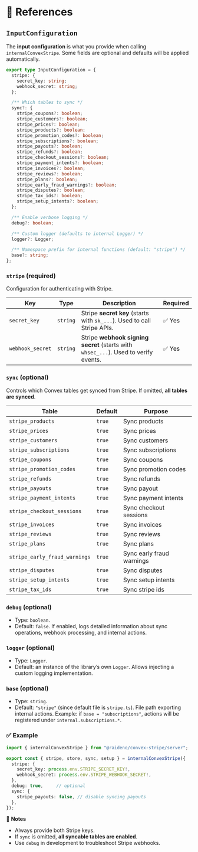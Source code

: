 # 🔧 References

## `InputConfiguration`

The **input configuration** is what you provide when calling
`internalConvexStripe`.
Some fields are optional and defaults will be applied automatically.

```ts
export type InputConfiguration = {
  stripe: {
    secret_key: string;
    webhook_secret: string;
  };

  /** Which tables to sync */
  sync?: {
    stripe_coupons?: boolean;
    stripe_customers?: boolean;
    stripe_prices?: boolean;
    stripe_products?: boolean;
    stripe_promotion_codes?: boolean;
    stripe_subscriptions?: boolean;
    stripe_payouts?: boolean;
    stripe_refunds?: boolean;
    stripe_checkout_sessions?: boolean;
    stripe_payment_intents?: boolean;
    stripe_invoices?: boolean;
    stripe_reviews?: boolean;
    stripe_plans?: boolean;
    stripe_early_fraud_warnings?: boolean;
    stripe_disputes?: boolean;
    stripe_tax_ids?: boolean;
    stripe_setup_intents?: boolean;
  };

  /** Enable verbose logging */
  debug?: boolean;

  /** Custom logger (defaults to internal Logger) */
  logger?: Logger;

  /** Namespace prefix for internal functions (default: "stripe") */
  base?: string;
};
```

### `stripe` (**required**)
Configuration for authenticating with Stripe.

| Key              | Type     | Description                                                                         | Required |
| ---------------- | -------- | ----------------------------------------------------------------------------------- | -------- |
| `secret_key`     | `string` | Stripe **secret key** (starts with `sk_...`). Used to call Stripe APIs.             | ✅ Yes    |
| `webhook_secret` | `string` | Stripe **webhook signing secret** (starts with `whsec_...`). Used to verify events. | ✅ Yes    |

### `sync` (optional)
Controls which Convex tables get synced from Stripe.
If omitted, **all tables are synced**.

| Table                         | Default | Purpose                   |
| ----------------------------- | ------- | ------------------------- |
| `stripe_products`             | `true`  | Sync products             |
| `stripe_prices`               | `true`  | Sync prices               |
| `stripe_customers`            | `true`  | Sync customers            |
| `stripe_subscriptions`        | `true`  | Sync subscriptions        |
| `stripe_coupons`              | `true`  | Sync coupons              |
| `stripe_promotion_codes`      | `true`  | Sync promotion codes      |
| `stripe_refunds`              | `true`  | Sync refunds              |
| `stripe_payouts`              | `true`  | Sync payout               |
| `stripe_payment_intents`      | `true`  | Sync payment intents      |
| `stripe_checkout_sessions`    | `true`  | Sync checkout sessions    |
| `stripe_invoices`             | `true`  | Sync invoices             |
| `stripe_reviews`              | `true`  | Sync reviews              |
| `stripe_plans`                | `true`  | Sync plans                |
| `stripe_early_fraud_warnings` | `true`  | Sync early fraud warnings |
| `stripe_disputes`             | `true`  | Sync disputes             |
| `stripe_setup_intents`        | `true`  | Sync setup intents        |
| `stripe_tax_ids`              | `true`  | Sync stripe ids           |

### `debug` (optional)
- Type: `boolean`.
- Default: `false`.
If enabled, logs detailed information about sync operations, webhook processing,
and internal actions.

### `logger` (optional)
- Type: `Logger`.
- Default: an instance of the library’s own `Logger`.
Allows injecting a custom logging implementation.

### `base` (optional)
- Type: `string`.
- Default: `"stripe"` (since default file is `stripe.ts`).
File path exporting internal actions.
Example: if `base = "subscriptions"`, actions will be registered under
`internal.subscriptions.*`.

### ✅ Example

```ts
import { internalConvexStripe } from "@raideno/convex-stripe/server";

export const { stripe, store, sync, setup } = internalConvexStripe({
  stripe: {
    secret_key: process.env.STRIPE_SECRET_KEY!,
    webhook_secret: process.env.STRIPE_WEBHOOK_SECRET!,
  },
  debug: true,     // optional
  sync: {
    stripe_payouts: false, // disable syncing payouts
  },
});
```

📌 **Notes**
- Always provide both Stripe keys.
- If `sync` is omitted, **all syncable tables are enabled**.
- Use `debug` in development to troubleshoot Stripe webhooks.
